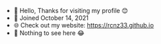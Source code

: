 - 🙌 Hello, Thanks for visiting my profile 😊
- 📅 Joined October 14, 2021
- 🌐 Check out my website: https://rcnz33.github.io
- 📄 Nothing to see here 😂

<!---
rcnz33/rcnz33 is a ✨ special ✨ repository because its `README.md` (this file) appears on your GitHub profile.
You can click the Preview link to take a look at your changes.
--->
